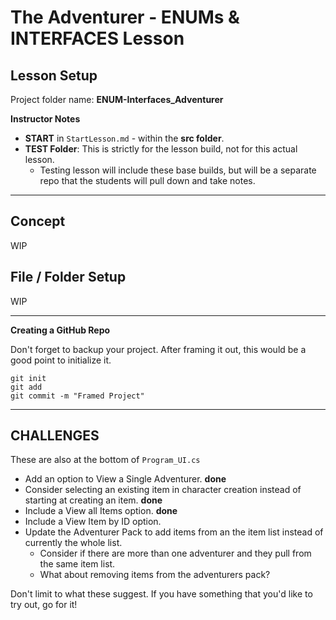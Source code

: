 # The Adventurer - ENUMs & INTERFACES Lesson

## Lesson Setup

Project folder name: **ENUM-Interfaces_Adventurer**

**Instructor Notes**
- **START** in ```StartLesson.md``` - within the **src folder**.
- **TEST Folder**: This is strictly for the lesson build, not for this actual lesson.
  - Testing lesson will include these base builds, but will be a separate repo that the students will pull down and take notes.
---

## Concept
WIP

## File / Folder Setup
WIP

---

**Creating a GitHub Repo**

Don't forget to backup your project. After framing it out, this would be a good point to initialize it.
```
git init
git add
git commit -m "Framed Project"
```

---
## CHALLENGES

These are also at the bottom of ```Program_UI.cs```

- Add an option to View a Single Adventurer. **done**
- Consider selecting an existing item in character creation instead of starting at creating an item. **done**
- Include a View all Items option. **done**
- Include a View Item by ID option. 
- Update the Adventurer Pack to add items from an the item list instead of currently the whole list.
    - Consider if there are more than one adventurer and they pull from the same item list.
    - What about removing items from the adventurers pack?

Don't limit to what these suggest. If you have something that you'd like to try out, go for it!